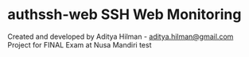 authssh-web SSH Web Monitoring
==============================
Created and developed by Aditya Hilman - aditya.hilman@gmail.com <br/>
Project for FINAL Exam at Nusa Mandiri
test